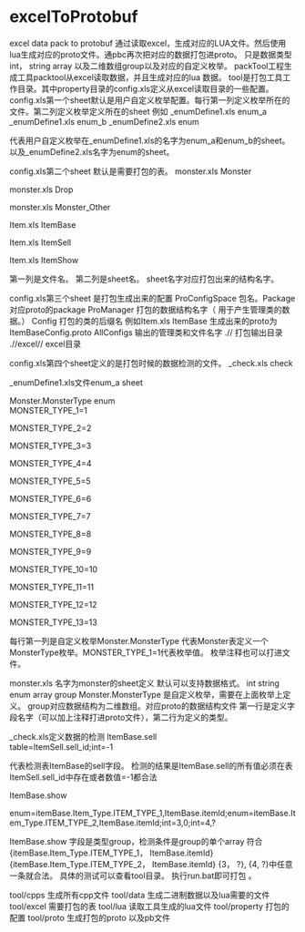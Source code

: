 # excelToProtobuf
excel data pack to protobuf
通过读取excel，生成对应的LUA文件。然后使用lua生成对应的proto文件。通pbc再次把对应的数据打包进proto。
只是数据类型 int， string  array 以及二维数组group以及对应的自定义枚举。
packTool工程生成工具packtool从excel读取数据，并且生成对应的lua 数据。
tool是打包工具工作目录。其中property目录的config.xls定义从excel读取目录的一些配置。
config.xls第一个sheet默认是用户自定义枚举配置。每行第一列定义枚举所在的文件。第二列定义枚举定义所在的sheet
例如 
_enumDefine1.xls	enum_a
_enumDefine1.xls	enum_b
_enumDefine2.xls	enum  

代表用户自定义枚举在_enumDefine1.xls的名字为enum_a和enum_b的sheet。以及_enumDefine2.xls名字为enum的sheet。

config.xls第二个sheet 默认是需要打包的表。
monster.xls	Monster

monster.xls	Drop

monster.xls	Monster_Other

Item.xls	ItemBase

Item.xls	ItemSell

Item.xls	ItemShow

第一列是文件名。 第二列是sheet名。 sheet名字对应打包出来的结构名字。

config.xls第三个sheet 是打包生成出来的配置
ProConfigSpace	包名。Package 对应proto的package
ProManager	    打包的数据结构名字（ 用于产生管理类的数据。）
Config	        打包的类的后缀名 例如Item.xls	ItemBase 生成出来的proto为ItemBaseConfig.proto
AllConfigs	    输出的管理类和文件名字
.//	            打包输出目录
.//excel//	     excel目录

config.xls第四个sheet定义的是打包时候的数据检测的文件。
_check.xls	check

_enumDefine1.xls文件enum_a sheet

Monster.MonsterType
enum	  
MONSTER_TYPE_1=1	    

MONSTER_TYPE_2=2	    

MONSTER_TYPE_3=3

MONSTER_TYPE_4=4	

MONSTER_TYPE_5=5	

MONSTER_TYPE_6=6	

MONSTER_TYPE_7=7	

MONSTER_TYPE_8=8	

MONSTER_TYPE_9=9	

MONSTER_TYPE_10=10	

MONSTER_TYPE_11=11	

MONSTER_TYPE_12=12	

MONSTER_TYPE_13=13

每行第一列是自定义枚举Monster.MonsterType 代表Monster表定义一个MonsterType枚举。MONSTER_TYPE_1=1代表枚举值。 枚举注释也可以打进文件。

monster.xls 名字为monster的sheet定义
默认可以支持数据格式。 int  string enum array group
Monster.MonsterType 是自定义枚举，需要在上面枚举上定义。 group对应数据结构为二维数组。对应proto的数据结构文件
第一行是定义字段名字（可以加上注释打进proto文件），第二行为定义的类型。

_check.xls定义数据的检测
ItemBase.sell	    
table=ItemSell.sell_id;int=-1

代表检测表ItemBase的sell字段。  检测的结果是ItemBase.sell的所有值必须在表ItemSell.sell_id中存在或者数值=-1都合法

ItemBase.show 

enum=itemBase.Item_Type.ITEM_TYPE_1,ItemBase.itemId;enum=itemBase.Item_Type.ITEM_TYPE_2,ItemBase.itemId;int=3,0;int=4,?

ItemBase.show 字段是类型group，检测条件是group的单个array 符合 {itemBase.Item_Type.ITEM_TYPE_1， ItemBase.itemId} 
{itemBase.Item_Type.ITEM_TYPE_2， ItemBase.itemId} {3， ?}, {4, ?}中任意一条就合法。
具体的测试可以查看tool目录。
执行run.bat即可打包 。

tool/cpps 生成所有cpp文件
tool/data 生成二进制数据以及lua需要的文件
tool/excel 需要打包的表
tool/lua 读取工具生成的lua文件
tool/property 打包的配置
tool/proto 生成打包的proto 以及pb文件






